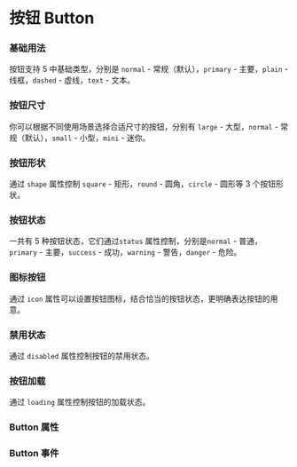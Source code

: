 # 按钮 Button

### 基础用法
按钮支持 5 中基础类型，分别是 `normal` - 常规（默认），`primary` - 主要，`plain` - 线框，`dashed` - 虚线，`text` - 文本。
<demo-block src="example/button/basic"></demo-block>

### 按钮尺寸
你可以根据不同使用场景选择合适尺寸的按钮，分别有 `large` - 大型，`normal` - 常规（默认），`small` - 小型，`mini` - 迷你。
<demo-block src="example/button/size"></demo-block>

### 按钮形状
通过 `shape` 属性控制 `square` - 矩形，`round` - 圆角，`circle` - 圆形等 3 个按钮形状。
<demo-block src="example/button/shape"></demo-block>

### 按钮状态
一共有 5 种按钮状态，它们通过`status` 属性控制，分别是`normal` - 普通，`primary` - 主要，`success` -  成功，`warning` - 警告，`danger` - 危险。
<demo-block src="example/button/status"></demo-block>

### 图标按钮
通过 `icon` 属性可以设置按钮图标，结合恰当的按钮状态，更明确表达按钮的用意。
<demo-block src="example/button/icon"></demo-block>

### 禁用状态
通过 `disabled` 属性控制按钮的禁用状态。
<demo-block src="example/button/disabled"></demo-block>

### 按钮加载
通过 `loading` 属性控制按钮的加载状态。
<demo-block src="example/button/loading"></demo-block>

### Button 属性
<table-block type="props" src="example/button/props"></table-block>

### Button 事件
<table-block type="events" src="example/button/events"></table-block>
